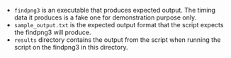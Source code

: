 * `findpng3` is an executable that produces expected output. The timing data it produces is a fake one for demonstration purpose only.
* `sample_output.txt` is the expected output format that the script expects the findpng3 will produce.
* `results` directory contains the output from the script when running the script on the findpng3 in this directory.

